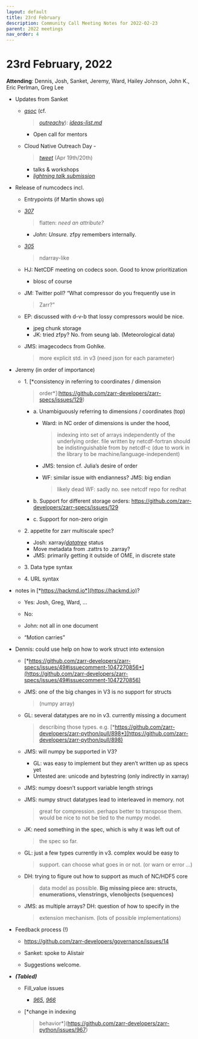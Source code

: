 ```yaml
---
layout: default
title: 23rd February
description: Community Call Meeting Notes for 2022-02-23
parent: 2022 meetings
nav_order: 4
---
```


# 23rd February, 2022

**Attending**: Dennis, Josh, Sanket, Jeremy, Ward, Hailey Johnson, John
K., Eric Perlman, Greg Lee

-   Updates from Sanket

    -   [*gsoc*](https://github.com/zarr-developers/gsoc) (cf.
        > [*outreachy*](https://github.com/zarr-developers/community/issues/39)):
        > [*ideas-list.md*](https://github.com/zarr-developers/gsoc/blob/main/2022/ideas-list.md)

        -   Open call for mentors

    -   Cloud Native Outreach Day -
        > [*tweet*](https://twitter.com/opencholmes/status/1496241553110867968)
        > (Apr 19th/20th)

        -   talks & workshops
        -   [*lightning talk
            submission*](https://docs.google.com/forms/d/e/1FAIpQLSe2iKvsMm8vYDso2L1IDQki4xIAdKyB8nUbqz8Kz95oCFkokQ/viewform)

-   Release of numcodecs incl.

    -   Entrypoints (if Martin shows up)

    -   [*307*](https://github.com/zarr-developers/numcodecs/pull/307#issuecomment-1048307145)
        > flatten: *need an attribute?*

        -   *John: Unsure.* zfpy remembers internally.

    -   [*305*](https://github.com/zarr-developers/numcodecs/pull/305#issuecomment-1048536081)
        > ndarray-like

    -   HJ: NetCDF meeting on codecs soon. Good to know prioritization

        -   blosc of course

    -   JM: Twitter poll? “What compressor do you frequently use in
        > Zarr?”

    -   EP: discussed with d-v-b that lossy compressors would be nice.

        -   jpeg chunk storage
        -   JK: tried zfpy? No. from seung lab. (Meteorological data)

    -   JMS: imagecodecs from Gohlke.  
        > more explicit std. in v3 (need json for each parameter)

-   Jeremy (in order of importance)

    -   1\. [*consistency in referring to coordinates / dimension
        > order*](https://github.com/zarr-developers/zarr-specs/issues/129)

        -   a\. Unambiguously referring to dimensions / coordinates
            (top)

            -   Ward: in NC order of dimensions is under the hood,
                > indexing into set of arrays independently of the
                > underlying order. file written by netcdf-fortran
                > should be indistinguishable from by netcdf-c (due to
                > work in the library to be
                > machine/language-independent)

            -   JMS: tension cf. Julia’s desire of order

            -   WF: similar issue with endianness? JMS: big endian
                > likely dead WF: sadly no. see netcdf repo for redhat

        -   b\. Support for different storage orders:
            https://github.com/zarr-developers/zarr-specs/issues/129

        -   c\. Support for non-zero origin

    -   2\. appetite for zarr multiscale spec?

        -   Josh:
            xarray/[*datatree*](https://github.com/TomNicholas/datatree)
            status
        -   Move metadata from .zattrs to .zarray?
        -   JMS: primarily getting it outside of OME, in discrete state

    -   3\. Data type syntax

    -   4\. URL syntax

-   notes in [*https://hackmd.io*](https://hackmd.io)?

    -   Yes: Josh, Greg, Ward, …

    -   No:

    -   John: not all in one document

    -   “Motion carries”

-   Dennis: could use help on how to work struct into extension

    -   [*https://github.com/zarr-developers/zarr-specs/issues/49#issuecomment-1047270856*](https://github.com/zarr-developers/zarr-specs/issues/49#issuecomment-1047270856)

    -   JMS: one of the big changes in V3 is no support for structs
        > (numpy array)

    -   GL: several datatypes are no in v3. currently missing a document
        > describing those types. e.g.
        > [*https://github.com/zarr-developers/zarr-python/pull/898*](https://github.com/zarr-developers/zarr-python/pull/898)

    -   JMS: will numpy be supported in V3?

        -   GL: was easy to implement but they aren’t written up as
            specs yet
        -   Untested are: unicode and bytestring (only indirectly in
            xarray)

    -   JMS: numpy doesn’t support variable length strings

    -   JMS: numpy struct datatypes lead to interleaved in memory. not
        > great for compression. perhaps better to transpose them. would
        > be nice to not be tied to the numpy model.

    -   JK: need something in the spec, which is why it was left out of
        > the spec so far.

    -   GL: just a few types currently in v3. complex would be easy to
        > support. can choose what goes in or not. (or warn or error …)

    -   DH: trying to figure out how to support as much of NC/HDF5 core
        > data model as possible. **Big missing piece are: structs,
        > enumerations, vlenstrings, vlenobjects (sequences)**

    -   JMS: as multiple arrays? DH: question of how to specify in the
        > extension mechanism. (lots of possible implementations)

-   Feedback process (!)

    -   https://github.com/zarr-developers/governance/issues/14

    -   Sanket: spoke to Alistair

    -   Suggestions welcome.

-   ***(Tabled)***

    -   Fill_value issues

        -   [*965*](https://github.com/zarr-developers/zarr-python/issues/965#issuecomment-1039883706),
            [*966*](https://github.com/zarr-developers/zarr-python/pull/966)

    -   [*change in indexing
        > behavior*](https://github.com/zarr-developers/zarr-python/issues/967)

